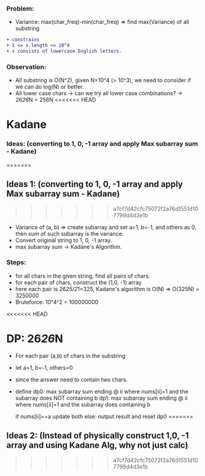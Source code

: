 ### Problem:
* Variance: max(char_freq)-min(char_freq)
=> find max(Variance) of all substring

```diff
+ constrains
+ 1 <= s.length <= 10^4
+ s consists of lowercase English letters.
```
### Observation:
* All substring is O(N^2), given N=10^4 (> 10^3), we need to consider if we
  can do log(N) or better.
* All lower case chars -> can we try all lower case combinations?
                       -> 26*26*N = 256N
<<<<<<< HEAD
# Kadane
### Ideas: (converting to 1, 0, -1 array and apply Max subarray sum - Kadane)
=======

## Ideas 1: (converting to 1, 0, -1 array and apply Max subarray sum - Kadane)
>>>>>>> a7cf7d42cfc75072f2a76d1551d107799d4d3e1b
* Variance of (a, b)
  => create subarray and set a=1, b=-1, and others as 0, then sum
  of such subarray is the variance.
* Convert original string to 1, 0, -1 array.
* max subarray sum -> Kadane's Algorithm.

### Steps:
* for all chars in the given string, find all pairs of chars.
* for each pair of chars, construct the (1,0, -1) array
* here each pair is 26*25/2*1=325,
  Kadane's algorithm is O(N)
  => O(325N)         =   3250000
* Bruteforce: 10^4^2 = 100000000

<<<<<<< HEAD

# DP: 26*26*N
* For each pair (a,b) of chars in the substring
* let a=1, b=-1, others=0
* since the answer need to contain two chars.
* define dp0: max subarray sum ending @ ii where nums[ii]=1 and the subarray does NOT containing b
         dp1: max subarray sum ending @ ii where nums[ii]=1 and the subarray does containing b

  if nums[ii]==a
    update both
  else:
    output result and reset dp0
=======
## Ideas 2: (Instead of physically construct 1,0, -1 array and using Kadane Alg, why not just calc)
>>>>>>> a7cf7d42cfc75072f2a76d1551d107799d4d3e1b
